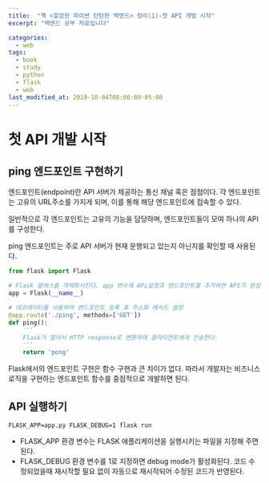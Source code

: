 ```yaml
---
title:  "책 <깔끔한 파이썬 탄탄한 백엔드> 정리(1)-첫 API 개발 시작"
excerpt: "백엔드 공부 자료입니다"

categories:
  - web
tags:
  - book
  - study
  - python
  - flask
  - web
last_modified_at: 2019-10-04T08:06:00-05:00
---
```


# 첫 API 개발 시작

## ping 엔드포인트 구현하기
엔드포인트(endpoint)란 API 서버가 제공하는 통신 채널 혹은 점점이다. 각 엔드포인트는 고유의 URL주소를 가지게 되며, 이를 통해 해당 엔드포인트에 접속할 수 있다.

일반적으로 각 엔드포인트는 고유의 기능을 담당하며, 엔드포인트들이 모여 하나의 API를 구성한다.

ping 엔드포인트는 주로 API 서버가 현재 운행되고 있는지 아닌지를 확인할 때 사용된다.
	
```python
from flask import Flask

# Flask 클래스를 객체화시킨다. app 변수에 APi설정과 엔드포인트를 추가하면 API가 완성된다.
app = Flask(__name__)

# 데코레이터를 사용하여 엔드포인트 등록 후 주소화 메서드 설정
@app.route('./ping', methods=['GET'])
def ping():
    '''
	Flask가 알아서 HTTP response로 변환하여 클라이언트에게 전송한다.
    '''
	return 'pong'
```

Flask에서의 엔드포인트 구현은 함수 구현과 큰 차이가 없다. 따라서 개발자는 비즈니스 로직을 구현하는 엔드포인트 함수를 중점적으로 개발하면 된다.

## API 실행하기
`FLASK_APP=app.py FLASK_DEBUG=1 flask run`
- FLASK_APP 환경 변수는 FLASK 애플리케이션을 실행시키는 파일을 지정해 주면 된다. 
- FLASK_DEBUG 환경 변수를 1로 지정하면 debug mode가 활성화된다. 코드 수정되었을때 재시작할 필요 없이 자동으로 재시작되어 수정된 코드가 반영된다.

